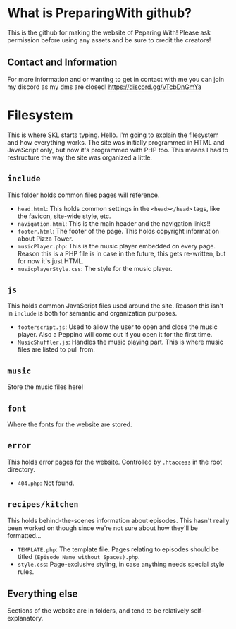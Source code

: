 # What is PreparingWith github?
This is the github for making the website of Peparing With! Please ask permission before using any assets and be sure to credit the creators!

## Contact and Information
For more information and or wanting to get in contact with me you can join my discord as my dms are closed! https://discord.gg/vTcbDnGmYa

# Filesystem
This is where SKL starts typing. Hello. I'm going to explain the filesystem and how everything works.
The site was initially programmed in HTML and JavaScript only, but now it's programmed with PHP too. This means I had to restructure the way the site was organized a little.

## `include`
This folder holds common files pages will reference.
- `head.html`: This holds common settings in the `<head></head>` tags, like the favicon, site-wide style, etc.
- `navigation.html`: This is the main header and the navigation links!!
- `footer.html`: The footer of the page. This holds copyright information about Pizza Tower.
- `musicPlayer.php`: This is the music player embedded on every page. Reason this is a PHP file is in case in the future, this gets re-written, but for now it's just HTML.
- `musicplayerStyle.css`: The style for the music player.

## `js`
This holds common JavaScript files used around the site. Reason this isn't in `include` is both for semantic and organization purposes.

- `footerscript.js`: Used to allow the user to open and close the music player. Also a Peppino will come out if you open it for the first time.
- `MusicShuffler.js`: Handles the music playing part. This is where music files are listed to pull from.

## `music`
Store the music files here!

## `font`
Where the fonts for the website are stored.

## `error`
This holds error pages for the website. Controlled by `.htaccess` in the root directory.
- `404.php`: Not found.

## `recipes/kitchen`
This holds behind-the-scenes information about episodes. This hasn't really been worked on though since we're not sure about how they'll be formatted...
- `TEMPLATE.php`: The template file. Pages relating to episodes should be titled `(Episode Name without Spaces).php`.
- `style.css`: Page-exclusive styling, in case anything needs special style rules.

## Everything else
Sections of the website are in folders, and tend to be relatively self-explanatory.
